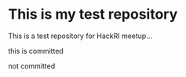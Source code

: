 # This is my test repository

This is a test repository for HackRI meetup...

this is committed

not committed
